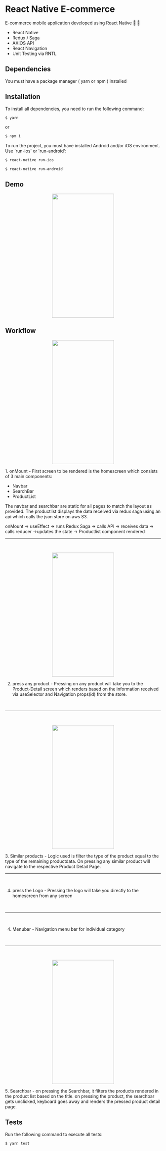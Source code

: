 # React Native E-commerce

E-commerce mobile application developed using React Native :necktie: :tophat:

- React Native
- Redux / Saga
- AXIOS API
- React Navigation
- Unit Testing via RNTL

## Dependencies

You must have a package manager ( yarn or npm ) installed 

## Installation

To install all dependencies, you need to run the following command:

```sh
$ yarn
```
or 

```sh
$ npm i
```

To run the project, you must have installed Android and/or iOS environment. Use 'run-ios' or 'run-android':

```sh
$ react-native run-ios
```

```sh
$ react-native run-android
```

## Demo
<p align="center">
    <img src="https://tshirt-images-rn.s3.ap-south-1.amazonaws.com/Demo.gif" width="200" height="400">
</p>


## Workflow
<p align="center">
    <img src="https://tshirt-images-rn.s3.ap-south-1.amazonaws.com/Homepage.png" width="200" height="400">
</p>
1. onMount - First screen to be rendered is the homescreen which consists of 3 main components:

- Navbar
- SearchBar
- ProductList

The navbar and searchbar are static for all pages to match the layout as provided.
The productlist displays the data received via redux saga using an api which calls the json store on aws S3.

onMount -> useEffect -> runs Redux Saga -> calls API -> receives data -> calls reducer ->updates the state -> Productlist component rendered
<br>
<hr>
<br>

<p align="center">
    <img src="https://tshirt-images-rn.s3.ap-south-1.amazonaws.com/Product+detail+page.gif" width="200" height="400">

2. press any product - Pressing on any product will take you to the Product-Detail screen which renders based on the information received via useSelector and Navigation props(id) from the store.

<br>
<hr>
<br>
 <p align="center">
    <img src="https://tshirt-images-rn.s3.ap-south-1.amazonaws.com/Similar+products.gif" width="200" height="400">
</p>
3. Similar products - Logic used is filter the type of the product equal to the type of the remaining productdata. On pressing any similar product will navigate to the respective Product Detail Page.

<br>
<hr>
<br>

4. press the Logo - Pressing the logo will take you directly to the homescreen from any screen

<br>
<hr>
<br>

4. Menubar - Navigation menu bar for individual category

<br>
<hr>
<br>
<p align="center">
    <img src="https://tshirt-images-rn.s3.ap-south-1.amazonaws.com/Searchbar.gif" width="200" height="400">
</p>
5. Searchbar - on pressing the Searchbar, it filters the products rendered in the product list based on the title. on pressing the product, the searchbar gets unclicked, keyboard goes away and renders the pressed product detail page.

## Tests

Run the following command to execute all tests:

```sh
$ yarn test
```





